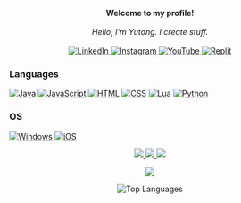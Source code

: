 <p align="center">
    <b>Welcome to my profile!</b><br><br>
    <i>
        Hello, I'm Yutong. I create stuff.<br>
    </i><br>
    <a href="https://www.linkedin.com/in/yutonghanofficial">
        <img src="https://img.shields.io/badge/LinkedIn-blue?style=flat-square&logo=linkedin" alt="LinkedIn">
    </a>
    <a href="https://www.instagram.com/yutonghanofficial">
        <img src="https://img.shields.io/badge/Instagram-orange?style=flat-square&logo=instagram" alt="Instagram">
    </a>
    <a href="https://www.youtube.com/@YutongOfficial">
        <img src="https://img.shields.io/badge/YouTube-red?style=flat-square&logo=youtube" alt="YouTube">
    </a>
    <a href="https://replit.com/@YutongHan2">
        <img src="https://img.shields.io/badge/Replit-blue?style=flat-square&logo=replit" alt="Replit">
    </a>
</p>

### Languages
[![Java](https://img.shields.io/badge/java-black?style=for-the-badge&logo=openjdk)](https://github.com/yutonghanofficial)
[![JavaScript](https://img.shields.io/badge/javascript-black?style=for-the-badge&logo=javascript)](https://github.com/yutonghanofficial)
[![HTML](https://img.shields.io/badge/html-black?style=for-the-badge&logo=html5)](https://github.com/yutonghanofficial)
[![CSS](https://img.shields.io/badge/css-black?style=for-the-badge&logo=css3)](https://github.com/yutonghanofficial)
[![Lua](https://img.shields.io/badge/lua-black?style=for-the-badge&logo=lua)](https://github.com/yutonghanofficial)
[![Python](https://img.shields.io/badge/python-black?style=for-the-badge&logo=python)](https://github.com/yutonghanofficial)

### OS
[![Windows](https://img.shields.io/badge/Windows-black?style=for-the-badge&logo=Windows)](https://github.com/yutonghanofficial)
[![iOS](https://img.shields.io/badge/iOS-black?style=for-the-badge&logo=iOS)](https://github.com/yutonghanofficial)

<p align="center">
  <a href="https://github.com/yutonghanofficial">
    <img src="http://github-profile-summary-cards.vercel.app/api/cards/profile-details?username=yutonghanofficial&theme=transparent" />
  </a>
  <a href="https://github.com/yutonghanofficial">
    <img src="https://github-readme-streak-stats.herokuapp.com/?user=yutonghanofficial&hide_border=true&card_width=338&theme=transparent" />
  </a>
  <a href="https://github.com/yutonghanofficial">
    <img src="http://github-profile-summary-cards.vercel.app/api/cards/stats?username=yutonghanofficial&theme=transparent" />
  </a>
</p>

<p align="center">
  <a href="https://github.com/yutonghanofficial">
    <img src="https://komarev.com/ghpvc/?username=yutonghanofficial&color=blue&style=flat)" />
  </a>
</p>

<p align="center">
  <picture>
    <source
      srcset="https://github-readme-stats-steel-omega.vercel.app/api/top-langs/?username=yutonghanofficial&layout=donut-vertical&icon_color=2d77dc&title_color=2d77dc&text_color=ffffff&bg_color=0d1117&hide_border=true&cache_seconds=1800&langs_count=10&theme=transparent"
    />
    <source
      srcset="https://github-readme-stats-steel-omega.vercel.app/api/top-langs/?username=yutonghanofficial&layout=pie&hide_border=true&cache_seconds=1800&langs_count=10&theme=transparent"
    />
    <img
       src="https://github-readme-stats-steel-omega.vercel.app/api/top-langs/?username=yutonghanofficial&layout=pie&hide_border=true&cache_seconds=1800&langs_count=10&theme=transparent"
       alt="Top Languages"
     />
  </picture>
</p>
